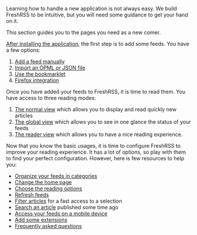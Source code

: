 Learning how to handle a new application is not always easy. We build
FreshRSS to be intuitive, but you will need some guidance to get your hand
on it.

This section guides you to the pages you need as a new comer.

[After installing the application](../admins/02_Installation.md), the first
step is to add some feeds. You have a few options:

1. [Add a feed manually](04_Subscriptions.md#adding-a-feed)
2. [Import an OPML or JSON file](04_Subscriptions.md#import-and-export)
3. [Use the bookmarklet](04_Subscriptions.md#use-bookmarklet)
4. [Firefox integration](04_Subscriptions.md#firefox-subscription-service)

Once you have added your feeds to FreshRSS, it is time to read them. You
have access to three reading modes:

1. [The normal view](03_Main_view.md#normal-view) which allows you to
   display and read quickly new articles
2. [The global view](03_Main_view.md#global-view) which allows you to see in
   one glance the status of your feeds
3. [The reader view](03_Main_view.md#reader-view) which allows you to have a
   nice reading experience.

Now that you know the basic usages, it is time to configure FreshRSS to
improve your reading experience. It has a lot of options, so play with them
to find your perfect configuration. However, here is few resources to help
you:

* [Organize your feeds in categories](04_Subscriptions.md#feed-management)
* [Change the home page](05_Configuration.md#changing-the-view)
* [Choose the reading options](05_Configuration.md#reading-options)
* [Refresh feeds](03_Main_view.md#refreshing-feeds)
* [Filter articles](03_Main_view.md#filtering-articles) for a fast access to
  a selection
* [Search an article](03_Main_view.md#searching-articles) published some
  time ago
* [Access your feeds on a mobile device](06_Mobile_access.md)
* [Add some extensions](https://github.com/FreshRSS/Extensions)
* [Frequently asked questions](07_Frequently_Asked_Questions.md)
